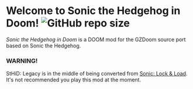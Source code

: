 # Welcome to Sonic the Hedgehog in Doom! ![GitHub repo size](https://img.shields.io/github/repo-size/Sonic-LockandLoad/SonicDoom-Legacy)
*Sonic the Hedgehog in Doom* is a DOOM mod for the GZDoom source port based on Sonic the Hedgehog.
### WARNING!
StHiD: Legacy is in the middle of being converted from [Sonic: Lock & Load](https://github.com/Sonic-LockandLoad/Sonic-LockandLoad). It's not recommended you play this mod at the moment.
